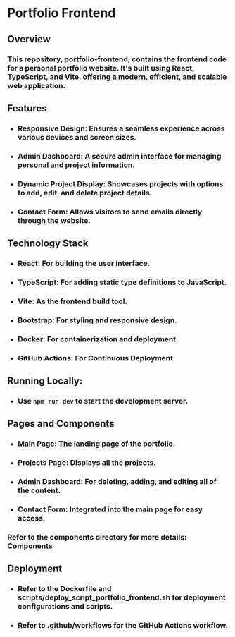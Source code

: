 # Portfolio Frontend
## Overview
### This repository, portfolio-frontend, contains the frontend code for a personal portfolio website. It's built using React, TypeScript, and Vite, offering a modern, efficient, and scalable web application.

## Features
- ### Responsive Design: Ensures a seamless experience across various devices and screen sizes.
- ### Admin Dashboard: A secure admin interface for managing personal and project information.
- ### Dynamic Project Display: Showcases projects with options to add, edit, and delete project details.
- ### Contact Form: Allows visitors to send emails directly through the website.

## Technology Stack
- ### React: For building the user interface.
- ### TypeScript: For adding static type definitions to JavaScript.
- ### Vite: As the frontend build tool.
- ### Bootstrap: For styling and responsive design.
- ### Docker: For containerization and deployment.
- ### GitHub Actions: For Continuous Deployment
 
 ## Running Locally:
- ### Use ```npm run dev``` to start the development server.
 
 ## Pages and Components
- ### Main Page: The landing page of the portfolio.
- ### Projects Page: Displays all the projects.
- ### Admin Dashboard: For deleting, adding, and editing all of the content.
- ### Contact Form: Integrated into the main page for easy access.
### Refer to the components directory for more details: Components

## Deployment
- ### Refer to the Dockerfile and scripts/deploy_script_portfolio_frontend.sh for deployment configurations and scripts.
- ### Refer to .github/workflows for the GitHub Actions workflow.
